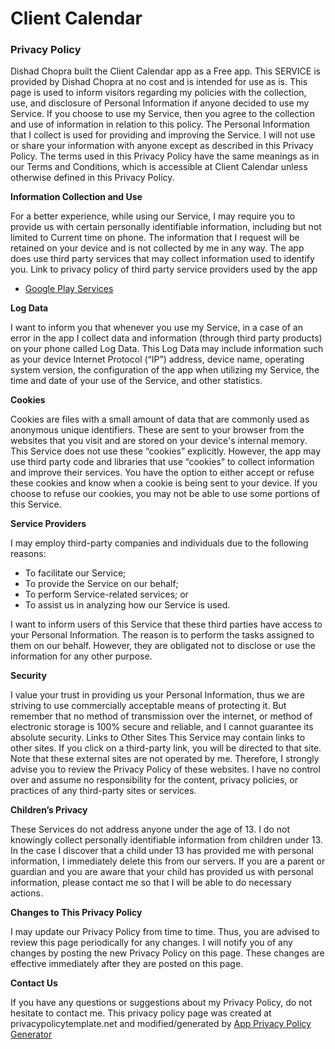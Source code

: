 # Client Calendar

### Privacy Policy

Dishad Chopra built the Client Calendar app as a Free app. This SERVICE is provided by Dishad Chopra at no cost and is intended for use as is. 
This page is used to inform visitors regarding my policies with the collection, use, and disclosure of Personal Information if anyone decided to use my Service.
If you choose to use my Service, then you agree to the collection and use of information in relation to this policy. The Personal Information that I collect is used for providing and improving the Service. I will not use or share your information with anyone except as described in this Privacy Policy. 
The terms used in this Privacy Policy have the same meanings as in our Terms and Conditions, which is accessible at Client Calendar unless otherwise defined in this Privacy Policy. 

**Information Collection and Use**

For a better experience, while using our Service, I may require you to provide us with certain personally identifiable information, including but not limited to Current time on phone. The information that I request will be retained on your device and is not collected by me in any way. 
The app does use third party services that may collect information used to identify you.
Link to privacy policy of third party service providers used by the app
* [Google Play Services](https://policies.google.com/privacy)

**Log Data**

I want to inform you that whenever you use my Service, in a case of an error in the app I collect data and information (through third party products) on your phone called Log Data. This Log Data may include information such as your device Internet Protocol (“IP”) address, device name, operating system version, the configuration of the app when utilizing my Service, the time and date of your use of the Service, and other statistics. 

**Cookies**

Cookies are files with a small amount of data that are commonly used as anonymous unique identifiers. These are sent to your browser from the websites that you visit and are stored on your device's internal memory. 
This Service does not use these “cookies” explicitly. However, the app may use third party code and libraries that use “cookies” to collect information and improve their services. You have the option to either accept or refuse these cookies and know when a cookie is being sent to your device. If you choose to refuse our cookies, you may not be able to use some portions of this Service.

**Service Providers**

I may employ third-party companies and individuals due to the following reasons:
* To facilitate our Service;
* To provide the Service on our behalf;
* To perform Service-related services; or
* To assist us in analyzing how our Service is used.

I want to inform users of this Service that these third parties have access to your Personal Information. The reason is to perform the tasks assigned to them on our behalf. However, they are obligated not to disclose or use the information for any other purpose. 

**Security**

I value your trust in providing us your Personal Information, thus we are striving to use commercially acceptable means of protecting it. But remember that no method of transmission over the internet, or method of electronic storage is 100% secure and reliable, and I cannot guarantee its absolute security. 
Links to Other Sites
This Service may contain links to other sites. If you click on a third-party link, you will be directed to that site. Note that these external sites are not operated by me. Therefore, I strongly advise you to review the Privacy Policy of these websites. I have no control over and assume no responsibility for the content, privacy policies, or practices of any third-party sites or services. 

**Children’s Privacy**

These Services do not address anyone under the age of 13. I do not knowingly collect personally identifiable information from children under 13. In the case I discover that a child under 13 has provided me with personal information, I immediately delete this from our servers. If you are a parent or guardian and you are aware that your child has provided us with personal information, please contact me so that I will be able to do necessary actions. 

**Changes to This Privacy Policy**

I may update our Privacy Policy from time to time. Thus, you are advised to review this page periodically for any changes. I will notify you of any changes by posting the new Privacy Policy on this page. These changes are effective immediately after they are posted on this page. 

**Contact Us**

If you have any questions or suggestions about my Privacy Policy, do not hesitate to contact me. 
This privacy policy page was created at privacypolicytemplate.net and modified/generated by [App Privacy Policy Generator](https://app-privacy-policy-generator.firebaseapp.com/)
